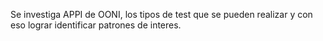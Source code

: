 Se investiga APPI de OONI, los tipos de test que se pueden realizar y con eso lograr identificar patrones de interes.
